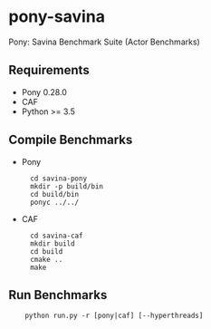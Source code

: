 # pony-savina
Pony: Savina Benchmark Suite (Actor Benchmarks)

## Requirements
  * Pony 0.28.0
  * CAF
  * Python >= 3.5

## Compile Benchmarks
* Pony  

        cd savina-pony
        mkdir -p build/bin
        cd build/bin
        ponyc ../../

* CAF
        
        cd savina-caf
        mkdir build
        cd build
        cmake ..
        make

## Run Benchmarks

        python run.py -r [pony|caf] [--hyperthreads]
